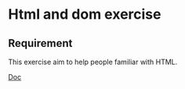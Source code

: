 # Html and dom exercise

## Requirement
This exercise aim to help people familiar with HTML.

[Doc](https://github.com/Tony---Zhang/pos/blob/master/html_and_dom/doc/UML_testing.pdf)
